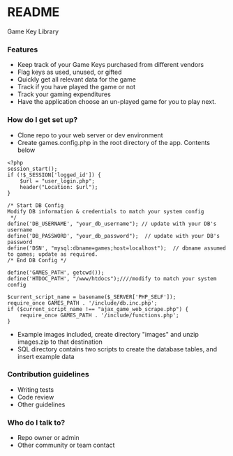 # README #

Game Key Library

### Features ###

* Keep track of your Game Keys purchased from different vendors
* Flag keys as used, unused, or gifted
* Quickly get all relevant data for the game
* Track if you have played the game or not
* Track your gaming expenditures
* Have the application choose an un-played game for you to play next.

### How do I get set up? ###

* Clone repo to your web server or dev environment
* Create games.config.php in the root directory of the app. Contents below
```
<?php
session_start();
if (!$_SESSION['logged_id']) {
    $url = "user_login.php";
    header("Location: $url");
}

/* Start DB Config
Modify DB information & credentials to match your system config
 */
define('DB_USERNAME', "your_db_username"); // update with your DB's username
define('DB_PASSWORD', "your_db_password");  // update with your DB's password
define('DSN', "mysql:dbname=games;host=localhost");  // dbname assumed to games; update as required.
/* End DB Config */

define('GAMES_PATH', getcwd());
define('HTDOC_PATH', "/www/htdocs");////modify to match your system config

$current_script_name = basename($_SERVER['PHP_SELF']);
require_once GAMES_PATH . '/include/db.inc.php';
if ($current_script_name !== "ajax_game_web_scrape.php") {
    require_once GAMES_PATH . '/include/functions.php';
}
```
* Example images included, create directory "images" and unzip images.zip to that destination
* SQL directory contains two scripts to create the database tables, and insert example data

### Contribution guidelines ###

* Writing tests
* Code review
* Other guidelines

### Who do I talk to? ###

* Repo owner or admin
* Other community or team contact